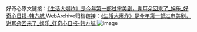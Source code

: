好奇心原文链接：[《生活大爆炸》是今年第一部过审美剧，谢耳朵回来了_娱乐_好奇心日报-韩方航 ](https://www.qdaily.com/articles/11873.html)
WebArchive归档链接：[《生活大爆炸》是今年第一部过审美剧，谢耳朵回来了_娱乐_好奇心日报-韩方航 ](http://web.archive.org/web/20180925194416/http://www.qdaily.com:80/articles/11873.html)
![image](http://ww3.sinaimg.cn/large/007d5XDply1g3wbbd4idqj30u03ph4qp)